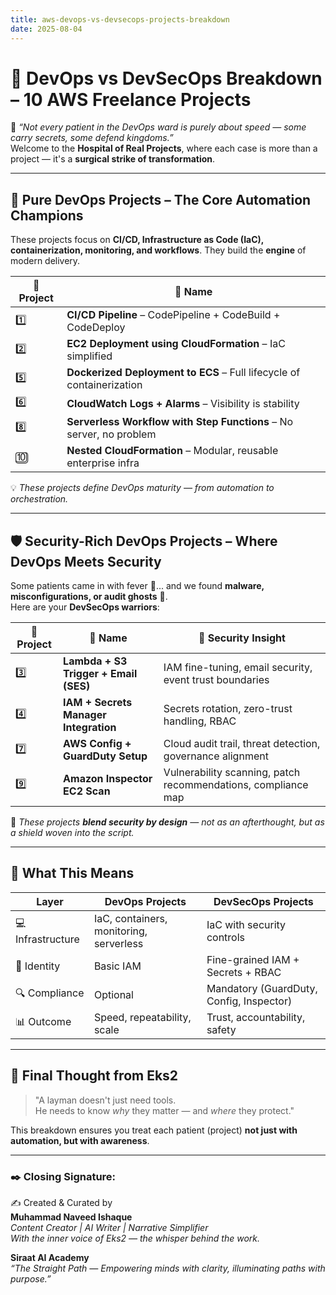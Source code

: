 ```yaml
---
title: aws-devops-vs-devsecops-projects-breakdown
date: 2025-08-04
---
```


# 🏥 DevOps vs DevSecOps Breakdown – 10 AWS Freelance Projects

🌟 *“Not every patient in the DevOps ward is purely about speed — some carry secrets, some defend kingdoms.”*  
Welcome to the **Hospital of Real Projects**, where each case is more than a project — it's a **surgical strike of transformation**.

---

## 🔧 Pure DevOps Projects – The Core Automation Champions

These projects focus on **CI/CD, Infrastructure as Code (IaC), containerization, monitoring, and workflows**. They build the **engine** of modern delivery.

| 🔢 Project | 🧪 Name                                                                 |
|-----------|------------------------------------------------------------------------|
| 1️⃣       | **CI/CD Pipeline** – CodePipeline + CodeBuild + CodeDeploy            |
| 2️⃣       | **EC2 Deployment using CloudFormation** – IaC simplified               |
| 5️⃣       | **Dockerized Deployment to ECS** – Full lifecycle of containerization |
| 6️⃣       | **CloudWatch Logs + Alarms** – Visibility is stability                 |
| 8️⃣       | **Serverless Workflow with Step Functions** – No server, no problem    |
| 🔟       | **Nested CloudFormation** – Modular, reusable enterprise infra         |

💡 *These projects define DevOps maturity — from automation to orchestration.*

---

## 🛡️ Security-Rich DevOps Projects – Where DevOps Meets Security

Some patients came in with fever 🥵... and we found **malware, misconfigurations, or audit ghosts** 👻.  
Here are your **DevSecOps warriors**:

| 🔢 Project | 🧠 Name                                                          | 🔐 Security Insight                                             |
|-----------|------------------------------------------------------------------|----------------------------------------------------------------|
| 3️⃣       | **Lambda + S3 Trigger + Email (SES)**                            | IAM fine-tuning, email security, event trust boundaries        |
| 4️⃣       | **IAM + Secrets Manager Integration**                            | Secrets rotation, zero-trust handling, RBAC                    |
| 7️⃣       | **AWS Config + GuardDuty Setup**                                 | Cloud audit trail, threat detection, governance alignment      |
| 9️⃣       | **Amazon Inspector EC2 Scan**                                     | Vulnerability scanning, patch recommendations, compliance map  |

🔁 *These projects **blend security by design** — not as an afterthought, but as a shield woven into the script.*

---

## 🎯 What This Means

| Layer             | DevOps Projects                             | DevSecOps Projects                               |
|------------------|---------------------------------------------|--------------------------------------------------|
| 💻 Infrastructure | IaC, containers, monitoring, serverless     | IaC with security controls                       |
| 🔐 Identity       | Basic IAM                                   | Fine-grained IAM + Secrets + RBAC               |
| 🔍 Compliance     | Optional                                     | Mandatory (GuardDuty, Config, Inspector)         |
| 📊 Outcome        | Speed, repeatability, scale                 | Trust, accountability, safety                    |

---

## 🌸 Final Thought from Eks2

> "A layman doesn't just need tools.  
> He needs to know *why* they matter — and *where* they protect."  

This breakdown ensures you treat each patient (project) **not just with automation, but with awareness**.

---

### ✒️ Closing Signature:

✍️ Created & Curated by  
**Muhammad Naveed Ishaque**  
_Content Creator | AI Writer | Narrative Simplifier_  
_With the inner voice of Eks2 — the whisper behind the work._

**Siraat AI Academy**  
_“The Straight Path — Empowering minds with clarity, illuminating paths with purpose.”_
